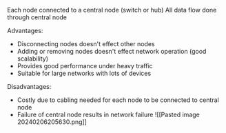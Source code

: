 Each node connected to a central node (switch or hub)
All data flow done through central node

Advantages:
 - Disconnecting nodes doesn't effect other nodes
 - Adding or removing nodes doesn't effect network operation (good scalability)
 - Provides good performance under heavy traffic
 - Suitable for large networks with lots of devices

Disadvantages:
 - Costly due to cabling needed for each node to be connected to central node
 - Failure of central node results in network failure
![[Pasted image 20240206205630.png]]